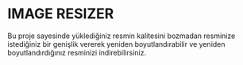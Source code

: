 # IMAGE RESIZER
Bu proje sayesinde yüklediğiniz resmin kalitesini bozmadan resminize istediğiniz bir genişlik vererek yeniden boyutlandırabilir
ve yeniden boyutlandırdığınız resminizi indirebilirsiniz.
